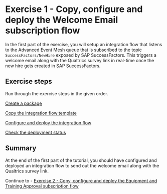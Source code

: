 # Exercise 1 - Copy, configure and deploy the Welcome Email subscription flow

In the first part of the exercise, you will setup an integration flow that listens to the Advanced Event Mesh queue that is subscribed to the topic `SuccessFactors/NewHire` exposed by SAP SuccessFactors. This triggers a welcome email along with the Qualtrics survey link in real-time once the new hire gets created in SAP SuccessFactors.

## Exercise steps

Run through the exercise steps in the given order.

[Create a package](ex11)

[Copy the integration flow template](ex12)

[Configure and deploy the integration flow](ex13)

[Check the deployment status](ex14)


## Summary

At the end of the first part of the tutorial, you should have configured and deployed an integration flow to send out the welcome email along with the Qualtrics survey link.

Continue to - [Exercise 2 - Copy, configure and deploy the Equipment and Training Approval subscription flow](/exercises/ex2/README.md)
